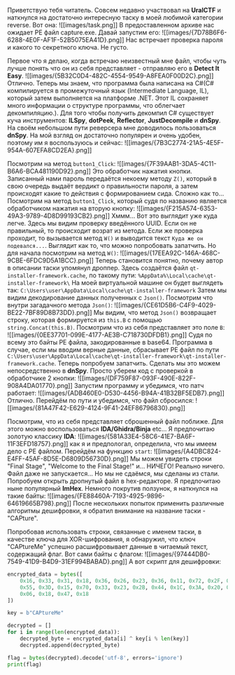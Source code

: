 Приветствую тебя читатель. Совсем недавно участвовал на **UralCTF** и наткнулся на достаточно интересную таску в моей любимой категории reverse. Вот она:
![[images/task.png]]
В предоставленном архиве нас ожидает PE файл capture.exe. Давай запустим его:
![[images/{7D78B6F6-6288-4E0F-AF1F-52B5075EA41D}.png]]
Нас встречает проверка пароля и какого то секретного ключа. Не густо.

Первое что я делаю, когда встречаю неизвестный мне файл, чтобы чуть лучше понять что он из себя представляет - отправляю его в **Detect It Easy**.
![[images/{5B32C0D4-482C-4554-9549-A8FEA0F00D2C}.png]]
Отлично. Теперь мы знаем, что программа была написана на C#(C# компилируется в промежуточный язык (Intermediate Language, IL), который затем выполняется на платформе .NET. Этот IL сохраняет много информации о структуре программы, что облегчает декомпиляцию.). Для того чтобы получить декомпил C# существует куча инструментов:
**ILSpy**, **dotPeek**, **Reflector**, **JustDecompile** и **dnSpy**. На своём небольшом пути реверсера мне  доводилось пользоваться **dnSpy**. 
На мой взгляд он достаточно популярен и очень удобен, поэтому им я воспользуюсь и сейчас:
![[images/{7B3C2774-21A5-4E5F-954A-607EFA8CD2EA}.png]]

Посмотрим на метод `button1_Click`:
![[images/{7F39AAB1-3DA5-4C11-B6A6-BCA481190D92}.png]]
Это обработчик нажатия кнопки. Записанный нами пароль передаётся некоему методу `Z()`, который в свою очередь выдаёт вердикт о правильности пароля, а затем происходят какие то действия с формированием сида. Сложно как то... Посмотрим на метод `button1_Click`, который судя по названию является обработчиком нажатия на вторую кнопку:
![[images/{F215A574-6353-49A3-9789-4D8D99193CB2}.png]]
Хммм... Вот это выглядит уже куда легче. Здесь мы видим проверку введённого UUID. Если он не правильный, то происходит возрат из метода. Если же проверка проходит, то вызывается метод `W()` и выводится текст `Куда же он подевался...`. Выглядит как то, что можно попробовать запатчить. Но для начала посмотрим на метод `W()`:
![[images/{17EEA92C-146A-468C-9CBE-6FDC9D5A1BCC}.png]]
Теперь становится понятно, почему автор в описании таски упомянул дроппер. Здесь создаётся файл `qt-installer-framework.cache`, по такому пути: 
`%AppData%\Local\cache\qt-installer-framework\`
На моей виртуальной машине он будет выглядеть так:
`C:\Users\user\AppData\Local\cache\qt-installer-framework`
Затем мы видим декодирование данных полученных с `Json()`. Посмотрим что внутри загадачного метода `Json()`:
![[images/{CE61D5B6-C4F9-4029-BE22-7BF89D8B73DD}.png]]
Мы видим, что метод `Json()` возвращает строку, которая формируется из `this.B` с помощью `string.Concat(this.B)`. Посмотрим что из себя представляет это поле `B`:
![[images/{0EE37701-099E-4177-AE3B-C718730DFDB1}.png]]
Судя по всему это байты PE файла, закодированные в base64. Программа в случае, если мы вводим верные данные, сбрасывает PE файл по пути `C:\Users\user\AppData\Local\cache\qt-installer-framework\qt-installer-framework.cache`.
Теперь попробуем запатчить. Сделать мы это можем непосредственно в **dnSpy**. Просто уберем код с проверкой в обработчике 2 кнопки:
![[images/{DF759F87-093F-490E-822F-908A4DA01770}.png]]
Запустим программу и убедимся, что патч работает:
![[images/{ADB460E0-D530-4456-B94A-41B32BF5EDB7}.png]]
Отлично. Перейдём по пути и убедимся, что файл сбросился:
![[images/{81A47F42-E629-4124-9F41-24EF86796830}.png]]

Посмотрим, что из себя представляет сброшенный файл поближе. Для этого можно воспользоваться **IDA/Ghidra/Binja** etc... Я предпочитаю золотую классику **IDA**:
![[images/{581A33E4-58C6-41E7-BA6F-11F3EFD18757}.png]]
как я и предпологал, определила, что мы имеем дело с PE файлом. Перейдём на функцию `start`:
![[images/{A4DBC824-E4FF-45AF-8D5E-D6809D56730D}.png]]
Мы можем увидеть строки "Final Stage", "Welcome to the Final Stage!" и... НИЧЕГО! Реально ничего. Файл даже не запускается... Но мы не сдаёмся, мы сделаны из стали. Попробуем открыть дропнутый файл в hex-редакторе. Я предпочитаю ныне популярный **ImHex**. Немного покрутив ползунок, я наткнулся на такие байты:
![[images/{FE88460A-7193-4925-9896-64619665B798}.png]]
После нескольких попыток применить различные алгоритмы дешифровки, я обратил внимание на название таски - "CAPture". 

Попробовав использовать строки, связанные с именем таски, в качестве ключа для XOR-шифрования, я обнаружил, что ключ "CAPtureMe" успешно расшифровывает данные в читаемый текст, содержащий флаг. Вот сами байты с флагом:
![[images/{97444DB0-7549-41D9-B4D9-31EF994BABAD}.png]]
А вот скрипт для дешифровки:
```python
encrypted_data = bytes([
    0x16, 0x33, 0x31, 0x18, 0x36, 0x26, 0x23, 0x36, 0x11, 0x72, 0x2F, 0x29, 0x2B, 0x11, 0x00,
    0x55, 0x3D, 0x15, 0x70, 0x33, 0x23, 0x2B, 0x44, 0x1C, 0x3A, 0x20, 0x1C, 0x1C, 0x27, 0x60,
    0x06, 0x18, 0x47, 0x18
])

key = b"CAPtureMe"

decrypted = []
for i in range(len(encrypted_data)):
    decrypted_byte = encrypted_data[i] ^ key[i % len(key)]
    decrypted.append(decrypted_byte)

flag = bytes(decrypted).decode('utf-8', errors='ignore')
print(flag)
```


